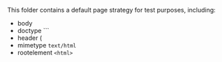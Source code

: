 This folder contains a default page strategy for test purposes, including:
* body <!-- sample default body -->
* doctype `<!DOCTYPE html>``
* header (<!-- sample default header -->
* mimetype `text/html`
* rootelement `<html>`
